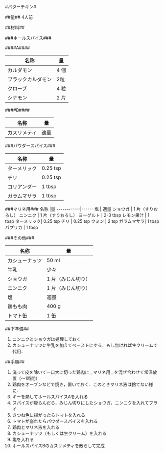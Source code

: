 #バターチキン#

##量##
4人前

##材料##

###ホールスパイス###

####A####


名称		|量
------------|------
カルダモン	| 4 個
ブラックカルダモン | 2粒
クローブ	| 4 粒
シナモン    | 2 片


####B####

名称		|量
------------|------
カスリメティ| 適量


###パウダースパイス###

名称		|量
------------|------
ターメリック| 0.25 tsp
チリ		| 0.25 tsp
コリアンダー| 1 tbsp
ガラムマサラ| 1 tbsp


###マリネ用###
名称		|量
------------|------
塩			| 適量
ショウガ	| 1 片（すりおろし）
ニンニク	| 1 片（すりおろし）
ヨーグルト	| 2-3 tbsp
レモン果汁  | 1 tbsp
ターメリック| 0.25 tsp
チリ		| 0.25 tsp
クミン      | 2    tsp
ガラムマサラ| 1 tbsp
パプリカ    | 1 tbsp


###その他###

名称		|量
------------|------
カシューナッツ| 50 ml
牛乳        | 少々
ショウガ	| 1 片（みじん切り）
ニンニク	| 1 片（みじん切り）
塩			| 適量
鶏もも肉	| 400 g
トマト缶	| 1 缶


##下準備##
1. ニンニクとショウガは処理しておく
2. カシューナッツに牛乳を加えてペーストにする．もし無ければ生クリームで代用．

##手順##
1. 洗って皮を除いて一口大に切った鶏肉に__マリネ用__を混ぜ合わせて常温放置（〜1時間）
2. 鶏肉をオーブンなどで焼き，置いておく．このときマリネ液は捨てない様に．
1. ギーを熱してホールスパイスAを入れる
2. スパイスが膨らんだら，みじん切りにしたショウガ，ニンニクを入れてフライ
3. きつね色に揚がったらトマトを入れる
4. トマトが崩れたらパウダースパイスを入れる
4. 鶏肉とマリネ液を入れる
5. カシューナッツ（もしくは生クリーム）を入れる
6. 塩を入れる
7. ホールスパイスBのカスリメティを散らして完成
